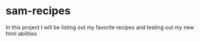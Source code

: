 # sam-recipes
In this project I will be listing out my favorite recipes and testing out my new html abilities 
